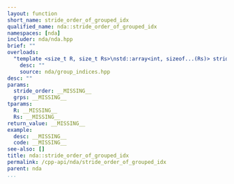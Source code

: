 ```yaml
---
layout: function
short_name: stride_order_of_grouped_idx
qualified_name: nda::stride_order_of_grouped_idx
namespaces: [nda]
includer: nda/nda.hpp
brief: ""
overloads:
  "template <size_t R, size_t Rs>\nstd::array<int, sizeof...(Rs)> stride_order_of_grouped_idx(const std::array<int, R> & stride_order, const std::array<int, Rs> &... grps)":
    desc: ""
    source: nda/group_indices.hpp
desc: ""
params:
  stride_order: __MISSING__
  grps: __MISSING__
tparams:
  R: __MISSING__
  Rs: __MISSING__
return_value: __MISSING__
example:
  desc: __MISSING__
  code: __MISSING__
see-also: []
title: nda::stride_order_of_grouped_idx
permalink: /cpp-api/nda/stride_order_of_grouped_idx
parent: nda
...
```


